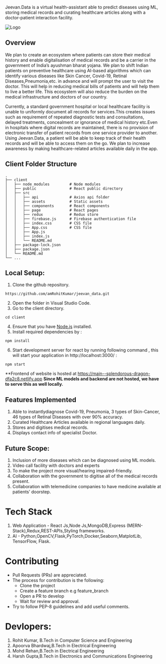 Jeevan.Data is a virtual health-assistant able to predict diseases using ML, storing medical records and curating 
healthcare articles along with a doctor-patient interaction facility.

![Logo](https://github.com/shutupRohit/jeevan_data/blob/main/client/public/jeevan-data-logo.png)


## Overview

We plan to create an ecosystem where patients can store their medical history and
enable digitalisation of medical records and be a carrier in the government of
India’s ayushman bharat yojana. We plan to shift Indian patients on preventive
healthcare using AI-based algorithms which can identify various diseases like Skin
Cancer, Covid-19, Retinal Diseases,Pneumonia,etc. in advance and will prompt the user to visit the doctor.
This will help in reducing medical bills of patients and will help them to live a better
life. This ecosystem will also reduce the burden on the medical infrastructure and
doctors of our country.

Currently, a standard government hospital or local healthcare facility is unable to uniformly document all
records for services.This creates issues such as requirement of repeated diagnostic tests and consultations,
delayed treatments, concealment or ignorance of medical history etc.Even in hospitals where digital records
are maintained, there is no provision of electronic transfer of patient records from one service provider to
another. Using Jeevan.Data, a patient will be able to keep track of their health records and will be able to
access them on the go. We plan to increase awareness by making healthcare-related articles available daily in 
the app.

## Client Folder Structure
    
    .
    ├── client                   
    │   ├── node_modules         # Node modules
    │   ├── public               # React public directory
    │   ├── src                  
    │   │   ├── api              # Axios api folder
    │   │   ├── assets           # Static assets
    │   │   ├── components       # React components
    │   │   ├── page             # React pages
    │   │   ├── redux            # Redux store
    │   │   ├── firebase.js      # Firebase authentication file
    │   │   ├── index.css        # CSS file
    │   │   ├── App.css          # CSS file
    │   │   ├── App.js           
    │   │   ├── index.js         
    │   │   └── README.md             
    │   ├── package-lock.json         
    │   ├── package.json         
    │   └── README.md                           
    └── ...

## Local Setup:
1. Clone the github repository.
```
https://github.com/amRohitKumar/jeevan_data.git
```
2. Open the folder in Visual Studio Code.
3. Go to the client directory.
```
cd client
```
4. Ensure that you have [Node.js](https://nodejs.org/en/) installed.
5. Install required dependencies by :
```
npm install
```
6. Start development server for react by running following command , this will start your application in http://localhost:3000/ :
```
npm start
```
**Frontend of website is hosted at https://main--splendorous-dragon-dfa2c8.netlify.app
**Since ML models and backend are not hosted, we have to serve this as well locally.**


## Features Implemented

1. Able to instantlydiagnose Covid-19,  Pneumonia, 3 types of Skin-Cancer, 46 types of Retinal Diseases with over 90% accuracy.
2. Curated Healthcare Articles available in regional languages daily.
3. Stores and digitises medical records.
4. Displays contact info of specialist Doctor.


## Future Scope:
1. Inclusion of more diseases which can be diagnosed using ML models.  
2. Video call facility with doctors and experts
3. To make the project more visual/hearing impaired-friendly.  
4. Collaboration with the government to digitise all of the medical records  present.
5. Collaboration with telemedicine companies to have medicine available at patients’ doorstep.



# Tech Stack

1. Web Application - React Js,Node Js,MongoDB,Express (MERN-Stack),Redux,REST-APIs,Styling frameworks.
2. AI -  Python,OpenCV,Flask,PyTorch,Docker,Seaborn,MatplotLib, TensorFlow, Flask.

# Contributing
* Pull Requests (PRs) are appreciated.
* The process for contribution is the following:
  *  Clone the project
  *  Create a feature branch e.g feature_branch
  *  Open a PR to develop
  *  Wait for review and approval.
 * Try to follow PEP-8 guidelines and add useful comments.


# Devlopers:

1. Rohit Kumar, B.Tech in Computer Science and Engineering
2. Apoorva Bhardwaj,B.Tech in Electrical Engineering
3. Mohd Rehan,B.Tech in Electrical Engineering
4. Harsh Gupta,B.Tech in Electronics and Communications Engineering
